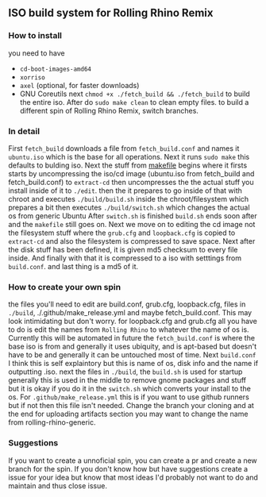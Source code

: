 ## ISO build system for Rolling Rhino Remix
### How to install
you need to have 
- `cd-boot-images-amd64`
- `xorriso`
- `axel` (optional, for faster downloads)
- GNU Coreutils
next `chmod +x ./fetch_build && ./fetch_build` to build the entire iso.
After do `sudo make clean` to clean empty files.
to build a different spin of Rolling Rhino Remix, switch branches.


### In detail
First `fetch_build` downloads a file from `fetch_build.conf` and names it `ubuntu.iso` which
is the base for all operations. Next it runs `sudo make` this defaults to bulding iso.
Next the stuff from [makefile](https://github.com/cat-master21/RRR-builder/blob/RRR-rolling/Makefile) begins 
where it firsts starts by uncompressing the iso/cd image 
(ubuntu.iso from fetch_build and fetch_build.conf) to `extract-cd` then 
uncompresses the the actual stuff you install inside of it to `./edit`.
then the it prepares to go inside of that with chroot and executes
`./build/build.sh` inside the chroot/filesystem which prepares a bit
then executes `./build/switch.sh` which changes the actual os from generic Ubuntu
After `switch.sh` is finished `build.sh` ends soon after and the `makefile` still
goes on. Next we move on to editing the cd image not the filesystem stuff
where the `grub.cfg` and `loopback.cfg` is copied to `extract-cd` and
also the filesystem is compressed to save space. Next after the disk stuff has been
defined, it is given md5 checksum to every file inside. And finally with that it is
compressed to a iso with setttings from `build.conf`. and last thing is a md5 of it.


### How to create your own spin
the files you'll need to edit are build.conf, grub.cfg, loopback.cfg, files in `./build`,
./.github/make_release.yml and maybe fetch_build.conf.
This may look intimidating but don't worry.
for loopback.cfg and grub.cfg all you have to do is edit the names from
`Rolling Rhino` to whatever the name of os is. Currently this will be automated in future
the `fetch_build.conf` is where the base iso is from and generally it uses ubiquity,
and is apt-based but doesn't have to be and generally it can be untouched most of time.
Next `build.conf` I think this is self explaintory but this is name of os, disk info
and the name if outputting .iso.
next the files in `./build`, the `build.sh` is used for startup generally this is used
in the middle to remove gnome packages and stuff but it is okay if you do it in the
`switch.sh` which converts your install to the os. For `.github/make_release.yml` this
is if you want to use github runners but if not then this file isn't needed. Change 
the branch your cloning and at the end for uploading artifacts section you may want to
change the name from rolling-rhino-generic.


### Suggestions
If you want to create a unnoficial spin,
you can create a pr and create a new branch for the spin.
If you don't know how but have suggestions create a issue for your idea
but know that most ideas I'd probably not want to do and maintain and thus close issue.
